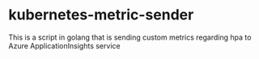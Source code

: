 # kubernetes-metric-sender
This is a script in golang that is sending  custom metrics  regarding hpa to Azure ApplicationInsights service
